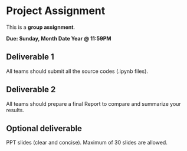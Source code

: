 # Project Assignment
This is a **group assignment**.

**Due: Sunday, Month Date Year @ 11:59PM**

## Deliverable 1
All teams should submit all the source codes (.ipynb files).
## Deliverable 2
All teams should prepare a final Report to compare and summarize your results.
## Optional deliverable
PPT slides (clear and concise). Maximum of 30 slides are allowed.
